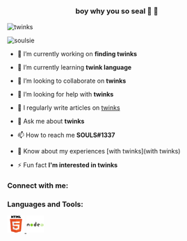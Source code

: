 <h3 align="center">boy why you so seal 🦭 🦭 </h3>
<img align="center" alt="twinks" width="200" src="https://soulsie.gay/assets/images/image09.gif">

<p align="left"> <img src="https://komarev.com/ghpvc/?username=soulsie&label=Profile%20views&color=0e75b6&style=flat" alt="soulsie" /> </p>

- 🔭 I’m currently working on **finding twinks**

- 🌱 I’m currently learning **twink language**

- 👯 I’m looking to collaborate on **twinks**

- 🤝 I’m looking for help with **twinks**

- 📝 I regularly write articles on [twinks](twinks)

- 💬 Ask me about **twinks**

- 📫 How to reach me **SOULS#1337**

- 📄 Know about my experiences [with twinks](with twinks)

- ⚡ Fun fact **I'm interested in twinks**

<h3 align="left">Connect with me:</h3>
<p align="left">
</p>

<h3 align="left">Languages and Tools:</h3>
<p align="left"> <a href="https://www.w3.org/html/" target="_blank" rel="noreferrer"> <img src="https://raw.githubusercontent.com/devicons/devicon/master/icons/html5/html5-original-wordmark.svg" alt="html5" width="40" height="40"/> </a> <a href="https://nodejs.org" target="_blank" rel="noreferrer"> <img src="https://raw.githubusercontent.com/devicons/devicon/master/icons/nodejs/nodejs-original-wordmark.svg" alt="nodejs" width="40" height="40"/> </a> </p>
